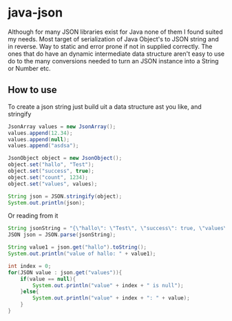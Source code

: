 # java-json
Although for many JSON libraries exist for Java none of them I found suited my
needs. Most target of serialization of Java Object's to JSON string and in
reverse. Way to static and error prone if not in supplied correctly. The ones
that do have an dynamic intermediate data structure aren't easy to use do to
the many conversions needed to turn an JSON instance into a String or Number etc.


## How to use
To create a json string just build uit a data structure ast you like, and stringify
```java
JsonArray values = new JsonArray();
values.append(12.34);
values.append(null);
values.append("asdsa");

JsonObject object = new JsonObject();
object.set("hallo", "Test");
object.set("success", true);
object.set("count", 1234);
object.set("values", values);

String json = JSON.stringify(object);
System.out.println(json);
``` 
Or reading from it
```java
String jsonString = "{\"hallo\": \"Test\", \"success\": true, \"values\": [12.34, null, \"asdsa\"], \"count\": 1234}";
JSON json = JSON.parse(jsonString);

String value1 = json.get("hallo").toString();
System.out.println("value of hallo: " + value1);

int index = 0;
for(JSON value : json.get("values")){
    if(value == null){
        System.out.println("value" + index + " is null");
    }else{
        System.out.println("value" + index + ": " + value);
    }
}
``` 